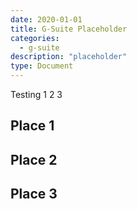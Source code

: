 ```yaml
---
date: 2020-01-01
title: G-Suite Placeholder
categories:
  - g-suite
description: "placeholder"
type: Document
---
```

Testing 1 2 3 

## Place 1

## Place 2

## Place 3
